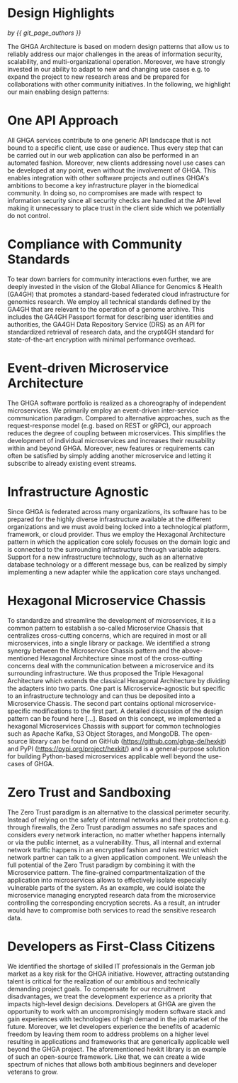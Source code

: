 # Design Highlights

*by {{ git_page_authors }}*

The GHGA Architecture is based on modern design patterns that allow us to reliably address our major challenges in the areas of information security, scalability, and multi-organizational operation. Moreover, we have strongly invested in our ability to adapt to new and changing use cases e.g. to expand the project to new research areas and be prepared for collaborations with other community initiatives. In the following, we highlight our main enabling design patterns: 

# One API Approach
All GHGA services contribute to one generic API landscape that is not bound to a specific client, use case or audience. Thus every step that can be carried out in our web application can also be performed in an automated fashion. Moreover, new clients addressing novel use cases can be developed at any point, even without the involvement of GHGA. This enables integration with other software projects and outlines GHGA's ambitions to become a key infrastructure player in the biomedical community. In doing so, no compromises are made with respect to information security since all security checks are handled at the API level making it unnecessary to place trust in the client side which we potentially do not control.

# Compliance with Community Standards
To tear down barriers for community interactions even further, we are deeply invested in the vision of the Global Alliance for Genomics & Health (GA4GH) that promotes a standard-based federated cloud infrastructure for genomics research. We employ all technical standards defined by the GA4GH that are relevant to the operation of a genome archive. This includes the GA4GH Passport format for describing user identities and authorities, the GA4GH Data Repository Service (DRS) as an API for standardized retrieval of research data, and the crypt4GH standard for state-of-the-art encryption with minimal performance overhead.

# Event-driven Microservice Architecture
The GHGA software portfolio is realized as a choreography of independent microservices. We primarily employ an event-driven inter-service communication paradigm. Compared to alternative approaches, such as the request-response model (e.g. based on REST or gRPC), our approach reduces the degree of coupling between microservices. This simplifies the development of individual microservices and increases their reusability within and beyond GHGA. Moreover, new features or requirements can often be satisfied by simply adding another microservice and letting it subscribe to already existing event streams. 

# Infrastructure Agnostic
Since GHGA is federated across many organizations, its software has to be prepared for the highly diverse infrastructure available at the different organizations and we must avoid being locked into a technological platform, framework, or cloud provider. Thus we employ the Hexagonal Architecture pattern in which the application core solely focuses on the domain logic and is connected to the surrounding infrastructure through variable adapters. Support for a new infrastructure technology, such as an alternative database technology or a different message bus, can be realized by simply implementing a new adapter while the application core stays unchanged.

# Hexagonal Microservice Chassis
To standardize and streamline the development of microservices, it is a common pattern to establish a so-called Microservice Chassis that centralizes cross-cutting concerns, which are required in most or all microservices, into a single library or package. We identified a strong synergy between the Microservice Chassis pattern and the above-mentioned Hexagonal Architecture since most of the cross-cutting concerns deal with the communication between a microservice and its surrounding infrastructure. We thus proposed the Triple Hexagonal Architecture which extends the classical Hexagonal Architecture by dividing the adapters into two parts. One part is Microservice-agnostic but specific to an infrastructure technology and can thus be deposited into a Microservice Chassis. The second part contains optional microservice-specific modifications to the first part. A detailed discussion of the design pattern can be found here [...]. Based on this concept, we implemented a hexagonal Microservices Chassis with support for common technologies such as Apache Kafka, S3 Object Storages, and MongoDB. The open-source library can be found on GitHub (https://github.com/ghga-de/hexkit) and PyPI (https://pypi.org/project/hexkit/) and is a general-purpose solution for building Python-based microservices applicable well beyond the use-cases of GHGA.

# Zero Trust and Sandboxing
The Zero Trust paradigm is an alternative to the classical perimeter security. Instead of relying on the safety of internal networks and their protection e.g. through firewalls, the Zero Trust paradigm assumes no safe spaces and considers every network interaction, no matter whether happens internally or via the public internet, as a vulnerability. Thus, all internal and external network traffic happens in an encrypted fashion and rules restrict which network partner can talk to a given application component. We unleash the full potential of the Zero Trust paradigm by combining it with the Microservice pattern. The fine-grained compartmentalization of the application into microservices allows to effectively isolate especially vulnerable parts of the system. As an example, we could isolate the microservice managing encrypted research data from the microservice controlling the corresponding encryption secrets. As a result, an intruder would have to compromise both services to read the sensitive research data.

# Developers as First-Class Citizens
We identified the shortage of skilled IT professionals in the German job market as a key risk for the GHGA initiative. However, attracting outstanding talent is critical for the realization of our ambitious and technically demanding project goals. To compensate for our recruitment disadvantages, we treat the development experience as a priority that impacts high-level design decisions. Developers at GHGA are given the opportunity to work with an uncompromisingly modern software stack and gain experiences with technologies of high demand in the job market of the future. Moreover, we let developers experience the benefits of academic freedom by leaving them room to address problems on a higher level resulting in applications and frameworks that are generically applicable well beyond the GHGA project. The aforementioned hexkit library is an example of such an open-source framework. Like that, we can create a wide spectrum of niches that allows both ambitious beginners and developer veterans to grow.  
